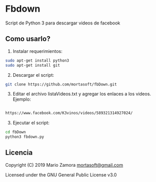 # Fbdown

Script de Python 3 para descargar videos de facebook

## Como usarlo?

1. Instalar requerimientos:

```bash
sudo apt-get install python3
sudo apt-get install git

```

2. Descargar el script:

```bash
git clone https://github.com/mortasoft/fbDown.git

```

3. Editar el archivo listaVideos.txt y agregar los enlaces a los videos. Ejemplo:

```bash

https://www.facebook.com/K3vinos/videos/589321314927024/

```

3. Ejecutar el script:

```bash
cd fbDown
python3 fbdown.py

```

## Licencia

Copyright (C) 2019 Mario Zamora mortasoft@gmail.com

Licensed under the GNU General Public License v3.0